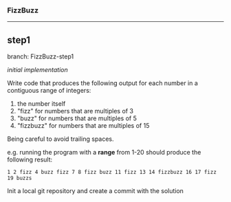 ### FizzBuzz

---

## step1
branch: FizzBuzz-step1

_initial implementation_

Write code that produces the following output for each number in a contiguous range of integers:

1. the number itself
2. "fizz" for numbers that are multiples of 3
3. "buzz" for numbers that are multiples of 5
4. "fizzbuzz" for numbers that are multiples of 15

Being careful to avoid trailing spaces.

e.g. running the program with a __range__ from 1-20 should produce the following result:
```
1 2 fizz 4 buzz fizz 7 8 fizz buzz 11 fizz 13 14 fizzbuzz 16 17 fizz 19 buzzs
```
Init a local git repository and create a commit with the solution
